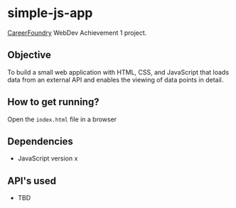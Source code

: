 # simple-js-app
[CareerFoundry](https://careerfoundry.com/) WebDev Achievement 1 project.
## Objective
To build a small web application with HTML, CSS, and JavaScript that loads
data from an external API and enables the viewing of data points in detail.

## How to get running?
Open the `index.html` file in a browser

## Dependencies
- JavaScript version x

## API's used
- TBD
